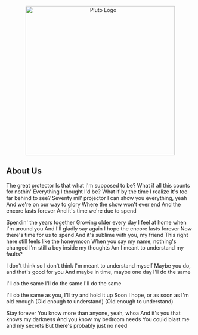 <p align="center"><img src="https://user-images.githubusercontent.com/28534765/204599469-f5ef98ee-8b87-48e8-bdd1-a0d0eca48bdc.png" width="400" alt="Pluto Logo"></p>


## About Us

The great protector
Is that what I'm supposed to be?
What if all this counts for nothin'
Everything I thought I'd be?
What if by the time I realize
It's too far behind to see?
Seventy mil' projector
I can show you everything, yeah
And we're on our way to glory
Where the show won't ever end
And the encore lasts forever
And it's time we're due to spend

Spendin' the years together
Growing older every day
I feel at home when I'm around you
And I'll gladly say again
I hope the encore lasts forever
Now there's time for us to spend
And it's sublime with you, my friend
This right here still feels like the honeymoon
When you say my name, nothing's changed
I'm still a boy inside my thoughts
Am I meant to understand my faults?

I don't think so
I don't think I'm meant to understand myself
Maybe you do, and that's good for you
And maybe in time, maybe one day
I'll do the same

I'll do the same
I'll do the same
I'll do the same

I'll do the same as you, I'll try and hold it up
Soon I hope, or as soon as I'm old enough
(Old enough to understand)
(Old enough to understand)

Stay forever
You know more than anyone, yeah, whoa
And it's you that knows my darkness
And you know my bedroom needs
You could blast me and my secrets
But there's probably just no need
